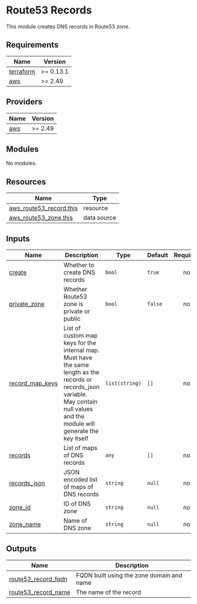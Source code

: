 # Route53 Records

This module creates DNS records in Route53 zone.

<!-- BEGINNING OF PRE-COMMIT-TERRAFORM DOCS HOOK -->
## Requirements

| Name | Version |
|------|---------|
| <a name="requirement_terraform"></a> [terraform](#requirement\_terraform) | >= 0.13.1 |
| <a name="requirement_aws"></a> [aws](#requirement\_aws) | >= 2.49 |

## Providers

| Name | Version |
|------|---------|
| <a name="provider_aws"></a> [aws](#provider\_aws) | >= 2.49 |

## Modules

No modules.

## Resources

| Name | Type |
|------|------|
| [aws_route53_record.this](https://registry.terraform.io/providers/hashicorp/aws/latest/docs/resources/route53_record) | resource |
| [aws_route53_zone.this](https://registry.terraform.io/providers/hashicorp/aws/latest/docs/data-sources/route53_zone) | data source |

## Inputs

| Name | Description | Type | Default | Required |
|------|-------------|------|---------|:--------:|
| <a name="input_create"></a> [create](#input\_create) | Whether to create DNS records | `bool` | `true` | no |
| <a name="input_private_zone"></a> [private\_zone](#input\_private\_zone) | Whether Route53 zone is private or public | `bool` | `false` | no |
| <a name="input_record_map_keys"></a> [record\_map\_keys](#input\_record\_map\_keys) | List of custom map keys for the internal map. Must have the same length as the records or records\_json variable. May contain null values and the module will generate the key itself | `list(string)` | `[]` | no |
| <a name="input_records"></a> [records](#input\_records) | List of maps of DNS records | `any` | `[]` | no |
| <a name="input_records_json"></a> [records\_json](#input\_records\_json) | JSON encoded list of maps of DNS records | `string` | `null` | no |
| <a name="input_zone_id"></a> [zone\_id](#input\_zone\_id) | ID of DNS zone | `string` | `null` | no |
| <a name="input_zone_name"></a> [zone\_name](#input\_zone\_name) | Name of DNS zone | `string` | `null` | no |

## Outputs

| Name | Description |
|------|-------------|
| <a name="output_route53_record_fqdn"></a> [route53\_record\_fqdn](#output\_route53\_record\_fqdn) | FQDN built using the zone domain and name |
| <a name="output_route53_record_name"></a> [route53\_record\_name](#output\_route53\_record\_name) | The name of the record |
<!-- END OF PRE-COMMIT-TERRAFORM DOCS HOOK -->
